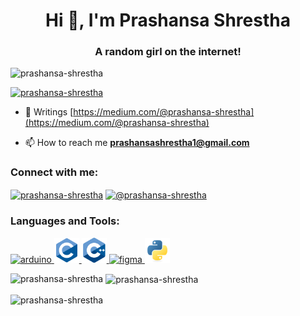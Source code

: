 <h1 align="center">Hi 👋, I'm Prashansa Shrestha</h1>
<h3 align="center">A random girl on the internet!</h3>

<p align="left"> <img src="https://komarev.com/ghpvc/?username=prashansa-shrestha&label=Profile%20views&color=0e75b6&style=flat" alt="prashansa-shrestha" /> </p>

<p align="left"> <a href="https://github.com/ryo-ma/github-profile-trophy"><img src="https://github-profile-trophy.vercel.app/?username=prashansa-shrestha" alt="prashansa-shrestha" /></a> </p>

- 📝 Writings [https://medium.com/@prashansa-shrestha](https://medium.com/@prashansa-shrestha)

- 📫 How to reach me **prashansashrestha1@gmail.com**

<h3 align="left">Connect with me:</h3>
<p align="left">
<a href="https://linkedin.com/in/prashansa-shrestha" target="blank"><img align="center" src="https://raw.githubusercontent.com/rahuldkjain/github-profile-readme-generator/master/src/images/icons/Social/linked-in-alt.svg" alt="prashansa-shrestha" height="30" width="40" /></a>
<a href="https://medium.com/@prashansa-shrestha" target="blank"><img align="center" src="https://raw.githubusercontent.com/rahuldkjain/github-profile-readme-generator/master/src/images/icons/Social/medium.svg" alt="@prashansa-shrestha" height="30" width="40" /></a>
</p>

<h3 align="left">Languages and Tools:</h3>
<p align="left"> <a href="https://www.arduino.cc/" target="_blank" rel="noreferrer"> <img src="https://cdn.worldvectorlogo.com/logos/arduino-1.svg" alt="arduino" width="40" height="40"/> </a> <a href="https://www.cprogramming.com/" target="_blank" rel="noreferrer"> <img src="https://raw.githubusercontent.com/devicons/devicon/master/icons/c/c-original.svg" alt="c" width="40" height="40"/> </a> <a href="https://www.w3schools.com/cpp/" target="_blank" rel="noreferrer"> <img src="https://raw.githubusercontent.com/devicons/devicon/master/icons/cplusplus/cplusplus-original.svg" alt="cplusplus" width="40" height="40"/> </a> <a href="https://www.figma.com/" target="_blank" rel="noreferrer"> <img src="https://www.vectorlogo.zone/logos/figma/figma-icon.svg" alt="figma" width="40" height="40"/> </a> <a href="https://www.python.org" target="_blank" rel="noreferrer"> <img src="https://raw.githubusercontent.com/devicons/devicon/master/icons/python/python-original.svg" alt="python" width="40" height="40"/> </a> </p>

<p><img align="left" src="https://github-readme-stats.vercel.app/api/top-langs?username=prashansa-shrestha&show_icons=true&locale=en&layout=compact" alt="prashansa-shrestha" /></p>

<p>&nbsp;<img align="center" src="https://github-readme-stats.vercel.app/api?username=prashansa-shrestha&show_icons=true&locale=en" alt="prashansa-shrestha" /></p>

<p><img align="center" src="https://github-readme-streak-stats.herokuapp.com/?user=prashansa-shrestha&" alt="prashansa-shrestha" /></p>
